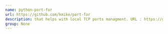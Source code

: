 ```yaml
---
name: python-port-for
url: https://github.com/kmike/port-for
description: that helps with local TCP ports managment. URL : https://github.com/kmike/port-for Groups : None
group: None
---
```


